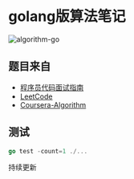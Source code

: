 # golang版算法笔记

![algorithm-go](https://github.com/NewbMiao/algorithm-go/workflows/algorithm-go/badge.svg)

## 题目来自

- [程序员代码面试指南](https://read.douban.com/ebook/35765471/)
- [LeetCode](https://leetcode-cn.com/problemset/all/)
- [Coursera-Algorithm](https://www.coursera.org/learn/algorithms-part1)

## 测试

```go
go test -count=1 ./...
```

持续更新
